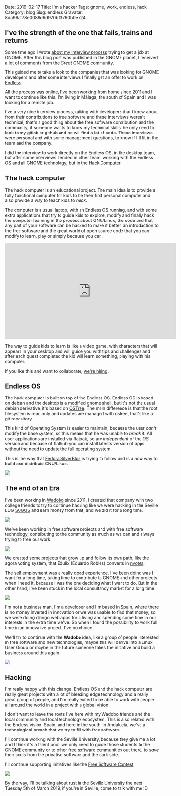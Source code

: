Date: 2019-02-17
Title: I'm a hacker
Tags: gnome, work, endless, hack
Category: blog
Slug: endless
Gravatar: 8da96af78e0089d6d970bf3760b0e724

## I've the strength of the one that fails, trains and returns

Some time ago I wrote [about my interview process][3] trying to get a job at
GNOME. After this blog post was published in the GNOME planet, I received a lot
of comments from the *Great* GNOME community.

This guided me to take a look to the companies that was looking for GNOME
developers and after some interviews I finally get an offer to work on
[Endless][1].

All the process was online, I've been working from home since 2011 and I want
to continue like this. I'm living in Málaga, the south of Spain and I was
looking for a remote job.

I've a very nice interview process, talking with developers that I knew about
from their contributions to free software and these interviews weren't
technical, that's a good thing about the free software contribution and
the community, if someone wants to know my technical skills, he only need to
look to my gitlab or github and he will find a lot of code. These interviews
were personal and with some management questions, to know if I'll fit in the
team and the company.

I did the interview to work directly on the Endless OS, in the desktop team,
but after some interviews I ended in other team, working with the Endless OS
and all GNOME technology, but in the [Hack Computer][2].

## The hack computer

The hack computer is an educational project. The main idea is to provide a
fully functional computer for kids to be their first personal computer and also
provide a way to teach kids to *hack*.

The computer is a usual laptop, with an Endless OS running, and with some extra
applications that try to guide kids to explore, modify and finally hack the
computer learning in the process about GNU/Linux, the code and that any part
of your software can be hacked to make it better, an introduction to the
free software and the great world of open source code that you can modify to
learn, play or simply because you can.

<iframe width="560" height="315" src="https://www.youtube.com/embed/SN7tC4XnGko" frameborder="0" allow="accelerometer; autoplay; encrypted-media; gyroscope; picture-in-picture" allowfullscreen></iframe>

The way to guide kids to learn is like a video game, with characters that will
appears in your desktop and will guide you with tips and challenges and after
each quest completed the kid will learn something, playing with his computer.

If you like this and want to collaborate, [we're hiring][4].

## Endless OS

The hack computer is built on top of the Endless OS. Endless OS is based on
debian and the desktop is a modified gnome shell, but it's not the usual debian
derivative, it's based on [OSTree][5]. The main difference is that the root
filesystem is read only and updates are managed with ostree, that's like a git
repository.

This kind of Operating System is easier to maintain, because the user *can't*
modify the base system, so this means that he was unable to *break it*. All user
applications are installed via flatpak, so are *independent* of the *OS*
version and because of flathub you can install latests version of apps without
the need to update the full operating system.

This is the way that [Fedora SilverBlue][6] is trying to follow and is a *new*
way to build and distribute GNU/Linux.

<p class="img">
    <a href="/pictures/hack-mount-tree.png">
        <img src="/pictures/hack-mount-tree.png" />
    </a>
</p>

## The end of an Era

I've been working in [Wadobo][7] since 2011. I created that company with two
college friends to try to continue hacking like we were hacking in the Seville
LUG [SUGUS][8] and earn money from that, and we did it for a long time.

<p class="img">
  <img src="/pictures/wadobo-old-2.jpg" />
</p>

We've been working in free software projects and with free software technology,
contributing to the community as much as we can and always trying to free our
work.

<p class="img">
  <img src="/pictures/wadobo-old-1.jpg" />
</p>

We created some projects that grow up and follow its own path, like the
agora voting system, that Edulix (Eduardo Robles) converts in [nvotes][9].

The self employment was a really good experience. I've been doing was I want
for a long time, taking time to contribute to GNOME and other projects when
I need it, because I was the one deciding what I want to do. But in the other
hand, I've been stuck in the local consultancy market for a long time.

<p class="img">
  <img src="/pictures/wadobo-old-3.jpg" />
</p>

I'm not a business man, I'm a developer and I'm based in Spain, where there
is no money inverted in innovation or we was unable to find that money, so we
were doing django web apps for a living and spending some time in our interests
in the extra time we've. So when I found the possibility to work full time in
an innovative project, I've no choice.

We'll try to continue with the **Wadobo** idea, like a group of people
interested in free software and new technologies, maybe this will derive into
a Linux User Group or maybe in the future someone takes the initiative and
build a business around this again.

<p class="img">
  <img src="/pictures/wadobo-old-4.jpg" />
</p>

## Hacking

I'm really happy with this change. Endless OS and the hack computer are really
great projects with a lot of bleeding edge technology and a really great group
of people, and I'm really exited to be able to work with people all around the
world in a project with a global vision.

I don't want to leave the roots I've here with my Wadobo friends and the local
community and local technology ecosystem. This is also related with the Endless
vision. Spain, and here in the south, in Andalucía, we've a technological
breach that we try to fill with free software.

I'll continue working with the Seville University, because they give me a lot
and I think it's a talent pool, we only need to guide those students to the
GNOME community or to other free software communities out there, to *save*
their souls from the privative software and the dark side.

I'll continue supporting initiatives like the [Free Software Contest][10]

<p class="img">
  <a href="http://concursosoftwarelibre.org/">
    <img src="http://concursosoftwarelibre.org/1819/files/images/banners/cusl2_500x455.png" />
  </a>
</p>

By the way, I'll be talking about rust in the Seville University the next
Tuesday 5th of March 2019, if you're in Seville, come to talk with me :D

[1]: https://endlessos.com/
[2]: https://hack-computer.com/
[3]: http://danigm.net/gnome-gtk-developer.html
[4]: https://jobs.lever.co/endless
[5]: https://ostree.readthedocs.io/en/latest/
[6]: https://silverblue.fedoraproject.org/
[7]: https://wadobo.com
[8]: https://sugus.eii.us.es/
[9]: https://nvotes.com/
[10]: http://concursosoftwarelibre.org/
